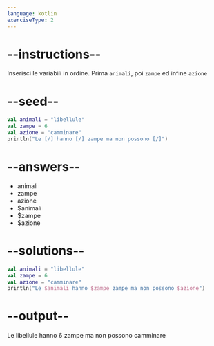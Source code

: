 ```yaml
---
language: kotlin
exerciseType: 2
---
```


# --instructions--

Inserisci le variabili in ordine.
Prima `animali`, poi `zampe` ed infine `azione`

# --seed--

```kotlin
val animali = "libellule"
val zampe = 6
val azione = "camminare"
println("Le [/] hanno [/] zampe ma non possono [/]")
```

# --answers--

- animali
- zampe
- azione
- $animali
- $zampe
- $azione

# --solutions--

```kotlin
val animali = "libellule"
val zampe = 6
val azione = "camminare"
println("Le $animali hanno $zampe zampe ma non possono $azione")
```

# --output--

Le libellule hanno 6 zampe ma non possono camminare
